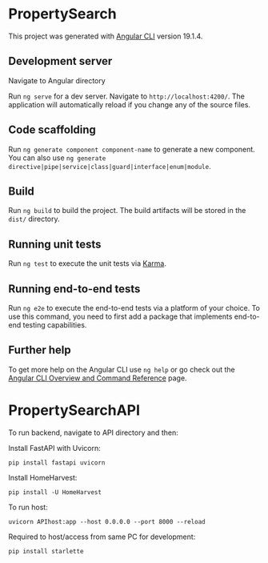 # PropertySearch

This project was generated with [Angular CLI](https://github.com/angular/angular-cli) version 19.1.4.

## Development server

Navigate to Angular directory

Run `ng serve` for a dev server. Navigate to `http://localhost:4200/`. The application will automatically reload if you change any of the source files.

## Code scaffolding

Run `ng generate component component-name` to generate a new component. You can also use `ng generate directive|pipe|service|class|guard|interface|enum|module`.

## Build

Run `ng build` to build the project. The build artifacts will be stored in the `dist/` directory.

## Running unit tests

Run `ng test` to execute the unit tests via [Karma](https://karma-runner.github.io).

## Running end-to-end tests

Run `ng e2e` to execute the end-to-end tests via a platform of your choice. To use this command, you need to first add a package that implements end-to-end testing capabilities.

## Further help

To get more help on the Angular CLI use `ng help` or go check out the [Angular CLI Overview and Command Reference](https://angular.io/cli) page.




# PropertySearchAPI

To run backend, navigate to API directory and then:

Install FastAPI with Uvicorn:
```
pip install fastapi uvicorn
```

Install HomeHarvest:
```
pip install -U HomeHarvest
```

To run host:
```
uvicorn APIhost:app --host 0.0.0.0 --port 8000 --reload
```

Required to host/access from same PC for development:
```
pip install starlette
```
